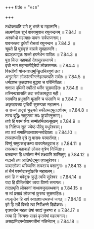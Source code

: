 +++
title = "०८४"

+++


  
तथोक्तवति रामे तु भरते च महात्मनि।  
लक्ष्मणोऽथ शुभं वाक्यमुवाच रघुनन्दनम् ॥ 7.84.1 ॥   
अश्वमेधो महायज्ञः पावनः सर्वपाप्मनाम्।  
पावनस्तव दुर्धर्षो रोचतां रघुनन्दन ॥ 7.84.2 ॥   
श्रूयते हि पुरावृत्तं वासवे सुमहात्मनि।  
ब्रह्महत्यावृतः शक्रो हयमेधेन पावितः ॥ 7.84.3 ॥   
पुरा किल महाबाहो देवासुरसमागमे।  
वृत्रो नाम महानासीद्दैतेयो लोकसम्मतः ॥ 7.84.4 ॥   
विस्तीर्णो योजनशतमुच्छ्रितस्त्रिगुणं ततः।  
अनुरागेण लोकांस्त्रीन्स्नेहात्पश्यति सर्वतः ॥ 7.84.5 ॥   
धर्मज्ञश्च कृतज्ञश्च बुद्ध्या च परिनिष्ठितः।  
शशास पृथिवीं स्फीतां धर्मेण सुसमाहितः ॥ 7.84.6 ॥   
तस्मिन्प्रशासति तदा सर्वकामदुघा मही।  
रसवन्ति प्रभूनानि मूलानि च फलानि च ॥ 7.84.7 ॥   
अकृष्टपच्या पृथिवी सुसम्पन्ना महात्मनः।  
स राज्यं तादृशं भुङ्क्ते स्फीतमद्भुतदर्शनम् ॥ 7.84.8 ॥   
तस्य बुद्धिः समुप्तन्ना तपः कुर्यामनुत्तमम्।  
तपो हि परमं श्रेयः सम्मोहमितरत्सुखम् ॥ 7.84.9 ॥   
स निक्षिप्य सुतं ज्येष्ठं पौरेषु मधुरेश्वरम्।  
तप उग्रं समातिष्ठत्तापयन्सर्वदेवताः ॥ 7.84.10 ॥   
तपस्तप्यति वृत्रे तु वासवः परमार्तवत्।  
विष्णुं समुपसङ्क्रम्य वाक्यमेतदुवाच ह ॥ 7.84.11 ॥   
तपस्यता महाबाहो लोकाः वृत्रेण निर्जिताः।  
बलवान्स हि धर्मात्मा नैनं शक्ष्यामि शासितुम् ॥ 7.84.12 ॥   
यद्यसौ तप आतिष्ठेद्भूय एवासुरेश्वर।  
यावल्लोका धरिष्यन्ति तावदस्य वशानुगाः ॥ 7.84.13 ॥   
तं चैनं परमोदारमुपेक्षसि महाबलम्।  
क्षणं हि न भवेद्वृत्रः क्रुद्धे त्वयि सुरेश्वर ॥ 7.84.14 ॥   
यदा हि प्रीतिसंयोगं त्वया विष्णो समागतः।  
तदाप्रभृति लोकानां नाथत्वमुपलब्धवान् ॥ 7.84.15 ॥   
स त्वं प्रसादं लोकानां कुरुष्व सुसमाहितः।  
त्वत्कृतेन हि सर्वं स्याप्रशान्तमरुजं जगत् ॥ 7.84.16 ॥   
इमे हि सर्वे विष्णो त्वां निरीक्षन्ते दिवौकसः।  
वृत्रघातेन महता तेषां साह्यं कुरुष्व ह ॥ 7.84.17 ॥   
त्वया हि नित्यशः साह्यं कृतमेषां महात्मनाम्।  
असह्यमिदमन्येषामगतीनां गतिर्भवान् ॥ 7.84.18 ॥   
